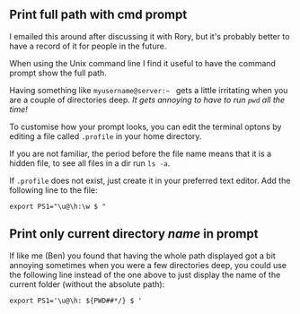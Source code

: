 ## Print full path with cmd prompt

I emailed this around after discussing it with Rory, but it's probably better to have a record of it for people in the future.

When using the Unix command line I find it useful to have the command prompt show the full path.

Having something like `myusername@server:~ ` gets a little irritating when you are a couple of directories deep. *It gets annoying to have to run `pwd` all the time!*

To customise how your prompt looks, you can edit the terminal optons by editing a file called `.profile` in your home directory.

If you are not familiar, the period before the file name means that it is a hidden file, to see all files in a  dir run `ls -a`.

If `.profile` does not exist, just create it in your preferred text editor.
Add the following line to the file:

`export PS1="\u@\h:\w $ "`

## Print only current directory *name* in prompt 

If like me (Ben) you found that having the whole path displayed got a bit annoying sometimes when you were a few directories deep, you could use the following line instead of the one above to just display the name of the current folder (without the absolute path):

`export PS1='\u@\h: ${PWD##*/} $ '`
